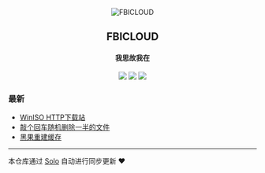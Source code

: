 <p align="center"><img alt="FBICLOUD" src="https://lone-1251938776.cos.ap-shanghai.myqcloud.com/blog/favicon.ico"></p><h2 align="center">
FBICLOUD
</h2>

<h4 align="center">我思故我在</h4>
<p align="center"><a title="FBICLOUD" target="_blank" href="https://github.com/fbicloud/solo-blog"><img src="https://img.shields.io/github/last-commit/fbicloud/solo-blog.svg?style=flat-square"></a>
<a title="GitHub repo size in bytes" target="_blank" href="https://github/fbicloud/solo-blog"><img src="https://img.shields.io/github/repo-size/fbicloud/solo-blog.svg?style=flat-square"></a>
<a title="Solo Version" target="_blank" href="https://github.com/b3log/solo/releases"><img src="https://img.shields.io/badge/solo-3.5.0-f1e05a.svg?style=flat-square"></a>
</p>

### 最新

* [WinISO HTTP下载站](https://blog.fbicloud.com/articles/2019/04/09/1554823059514.html)
* [敲个回车随机删除一半的文件](https://blog.fbicloud.com/articles/2019/04/09/1554804487451.html)
* [黑果重建缓存](https://blog.fbicloud.com/articles/2019/04/09/1554771624293.html)



---

本仓库通过 [Solo](https://github.com/b3log/solo) 自动进行同步更新 ❤️ 